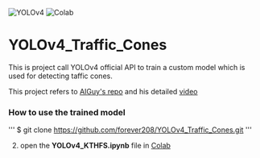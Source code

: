 ![YOLOv4](https://img.shields.io/badge/YOLOv4-API-brightgreen) ![Colab](https://img.shields.io/badge/Colab-training-orange)

# YOLOv4_Traffic_Cones
This is project call YOLOv4 official API to train a custom model which is used for detecting taffic cones.

This project refers to [AIGuy's repo](https://github.com/theAIGuysCode/YOLOv4-Cloud-Tutorial) and his detailed [video](https://www.youtube.com/watch?v=mmj3nxGT2YQ)


### How to use the trained model

'''
$ git clone https://github.com/forever208/YOLOv4_Traffic_Cones.git
'''
    
2. open the __YOLOv4_KTHFS.ipynb__ file in [Colab](https://colab.research.google.com/notebooks/intro.ipynb#recent=true)

    
